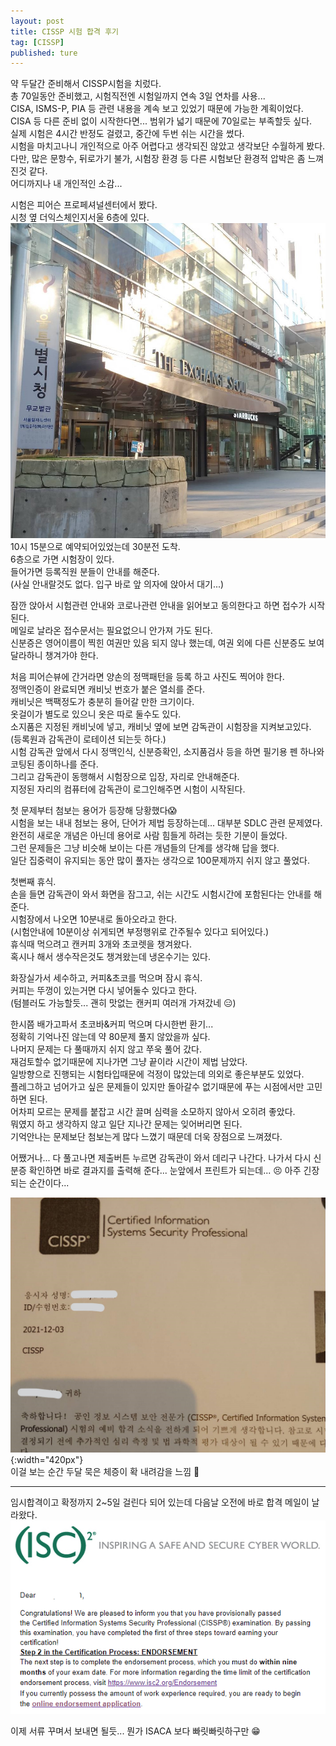 ```yaml
---
layout: post
title: CISSP 시험 합격 후기
tag: [CISSP]
published: ture
---
```



약 두달간 준비해서 CISSP시험을 치렀다.  
총 70일동안 준비했고, 시험직전엔 시험일까지 연속 3일 연차를 사용...  
CISA, ISMS-P, PIA 등 관련 내용을 계속 보고 있었기 때문에 가능한 계획이었다.  
CISA 등 다른 준비 없이 시작한다면... 범위가 넓기 때문에 70일로는 부족할듯 싶다.  
실제 시험은 4시간 반정도 걸렸고, 중간에 두번 쉬는 시간을 썼다.  
시험을 마치고나니 개인적으로 아주 어렵다고 생각되진 않았고 생각보단 수월하게 봤다.  
다만, 많은 문항수, 뒤로가기 불가, 시험장 환경 등 다른 시험보단 환경적 압박은 좀 느껴진것 같다.  
어디까지나 내 개인적인 소감...  

시험은 피어슨 프로페셔널센터에서 봤다.   
시청 옆 더익스체인지서울 6층에 있다.  
![](../../img/2021-12-04-CISSP%20examination%20review/2.jpg)  
10시 15분으로 예약되어있었는데 30분전 도착.  
6층으로 가면 시험장이 있다.  
들어가면 등록직원 분들이 안내를 해준다.  
(사실 안내랄것도 없다. 입구 바로 앞 의자에 앉아서 대기...)  

잠깐 앉아서 시험관련 안내와 코로나관련 안내을 읽어보고 동의한다고 하면 접수가 시작된다.  
메일로 날라온 접수문서는 필요없으니 안가져 가도 된다.  
신분증은 영어이름이 찍힌 여권만 있음 되지 않나 했는데, 여권 외에 다른 신분증도 보여달라하니 챙겨가야 한다.  

처음 피어슨뷰에 간거라면 양손의 정맥패턴을 등록 하고 사진도 찍어야 한다.  
정맥인증이 완료되면 캐비닛 번호가 붙은 열쇠를 준다.  
캐비닛은 백팩정도가 충분히 들어갈 만한 크기이다.  
옷걸이가 별도로 있으니 옷은 따로 둘수도 있다.  
소지품은 지정된 캐비닛에 넣고, 캐비닛 옆에 보면 감독관이 시험장을 지켜보고있다.  
(등록원과 감독관이 로테이션 되는듯 하다.)  
시험 감독관 앞에서 다시 정맥인식, 신분증확인, 소지품검사 등을 하면 필기용 펜 하나와 코팅된 종이하나를 준다.  
그리고 감독관이 동행해서 시험장으로 입장, 자리로 안내해준다.  
지정된 자리의 컴퓨터에 감독관이 로그인해주면 시험이 시작된다.  

첫 문제부터 첨보는 용어가 등장해 당황했다😱  
시험을 보는 내내 첨보는 용어, 단어가 제법 등장하는데... 대부분 SDLC 관련 문제였다.  
완전히 새로운 개념은 아닌데 용어로 사람 힘들게 하려는 듯한 기분이 들었다.  
그런 문제들은 그냥 비슷해 보이는 다른 개념들의 단계를 생각해 답을 했다.  
일단 집중력이 유지되는 동안 많이 풀자는 생각으로 100문제까지 쉬지 않고 풀었다.  

첫뻔째 휴식.  
손을 들면 감독관이 와서 화면을 잠그고, 쉬는 시간도 시험시간에 포함된다는 안내를 해준다.  
시험장에서 나오면 10분내로 돌아오라고 한다.  
(시험안내에 10분이상 쉬게되면 부정행위로 간주될수 있다고 되어있다.)  
휴식때 먹으려고 캔커피 3개와 초코렛을 챙겨왔다.  
혹시나 해서 생수작은것도 챙겨왔는데 냉온수기는 있다.  

화장실가서 세수하고, 커피&초코를 먹으며 잠시 휴식.  
커피는 뚜껑이 있는거면 다시 넣어둘수 있다고 한다.   
(텀블러도 가능할듯... 괜히 맛없는 캔커피 여러개 가져갔네 😑)  

한시쯤 배가고파서 초코바&커피 먹으며 다시한번 환기...  
정확히 기억나진 않는데 약 80문제 풀지 않았을까 싶다.  
나머지 문제는 다 풀때까지 쉬지 않고 쭈욱 풀어 갔다.  
재검토할수 없기때문에 지나가면 그냥 끝이라 시간이 제법 남았다.  
일방향으로 진행되는 시험타입때문에 걱정이 많았는데 의외로 좋은부분도 있었다.  
플레그하고 넘어가고 싶은 문제들이 있지만 돌아갈수 없기때문에 푸는 시점에서만 고민하면 된다.  
어차피 모르는 문제를 붙잡고 시간 끌며 심력을 소모하지 않아서 오히려 좋았다.  
뭐였지 하고 생각하지 않고 일단 지나간 문제는 잊어버리면 된다.  
기억안나는 문제보단 첨보는게 많다 느꼈기 때문데 더욱 장점으로 느껴졌다.  

어쨌거나... 다 풀고나면 제출버튼 누르면 감독관이 와서 데리구 나간다. 
나가서 다시 신분증 확인하면 바로 결과지를 출력해 준다...
눈앞에서 프린트가 되는데... 😣 아주 긴장되는 순간이다...

![](../../img/2021-12-04-CISSP%20examination%20review/1.jpg){:width="420px"}  
이걸 보는 순간 두달 묵은 체증이 확 내려감을 느낌 🤣

-----------

임시합격이고 확정까지 2~5일 걸린다 되어 있는데 다음날 오전에 바로 합격 메일이 날라왔다.  
![](../../img/2021-12-04-CISSP%20examination%20review/2021-12-06-14-15-26.png)

이제 서류 꾸며서 보내면 될듯...
뭔가 ISACA 보다 빠릿빠릿하구만 😁

<p></p>